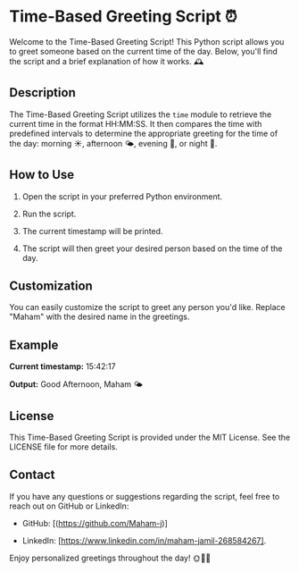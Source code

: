 # Time-Based Greeting Script ⏰

Welcome to the Time-Based Greeting Script! This Python script allows you to greet someone based on the current time of the day. Below, you'll find the script and a brief explanation of how it works. 🕰️

## Description

The Time-Based Greeting Script utilizes the `time` module to retrieve the current time in the format HH:MM:SS. It then compares the time with predefined intervals to determine the appropriate greeting for the time of the day: morning ☀️, afternoon 🌤️, evening 🌆, or night 🌙.

## How to Use

1. Open the script in your preferred Python environment.

2. Run the script.

3. The current timestamp will be printed.

4. The script will then greet your desired person based on the time of the day.

## Customization

You can easily customize the script to greet any person you'd like. Replace "Maham" with the desired name in the greetings.

## Example

**Current timestamp:** 15:42:17

**Output:** Good Afternoon, Maham 🌤️

## License

This Time-Based Greeting Script is provided under the MIT License. See the LICENSE file for more details.

## Contact

If you have any questions or suggestions regarding the script, feel free to reach out on GitHub or LinkedIn:

- GitHub:  [(https://github.com/Maham-j)]

- LinkedIn: [https://www.linkedin.com/in/maham-jamil-268584267].

Enjoy personalized greetings throughout the day! 🌞🌆🌙
